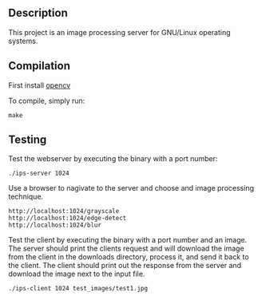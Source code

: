 ## Description
This project is an image processing server for GNU/Linux operating systems.

## Compilation
First install [opencv](https://opencv.org/)

To compile, simply run:
```
make
```

## Testing
Test the webserver by executing the binary with a port number:
```
./ips-server 1024
```
Use a browser to nagivate to the server and choose and image processing technique.
```
http://localhost:1024/grayscale
http://localhost:1024/edge-detect
http://localhost:1024/blur
```

Test the client by executing the binary with a port number and an image. The server should print the clients request and will download the image from the client in the downloads directory, process it, and send it back to the client. The client should print out the response from the server and download the image next to the input file. 
```
./ips-client 1024 test_images/test1.jpg
```
